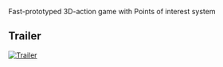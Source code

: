  Fast-prototyped 3D-action game with Points of interest system
 
 ## Trailer
[![Trailer](https://img.youtube.com/vi/p1wFF7bV838/0.jpg)](https://www.youtube.com/watch?v=p1wFF7bV838)

